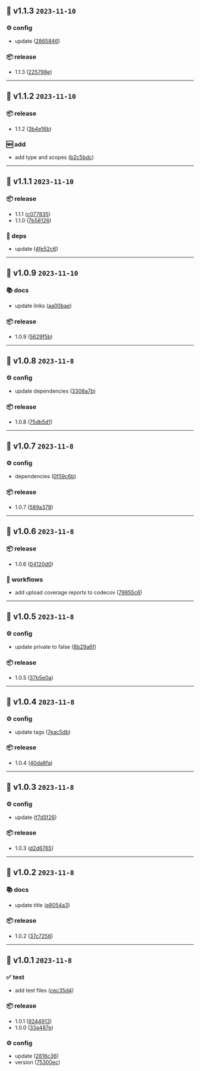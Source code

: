 ## 🎉 v1.1.3 `2023-11-10`
### ⚙️ config
- update ([2865846](https://github.com/kwooshung/react-no-ssr/commit/2865846))

### 📦️ release
- 1.1.3 ([225798e](https://github.com/kwooshung/react-no-ssr/commit/225798e))

---

## 🎉 v1.1.2 `2023-11-10`
### 📦️ release
- 1.1.2 ([3b4e16b](https://github.com/kwooshung/react-no-ssr/commit/3b4e16b))

### 🆕 add
- add type and scopes ([b2c5bdc](https://github.com/kwooshung/react-no-ssr/commit/b2c5bdc))

---

## 🎉 v1.1.1 `2023-11-10`
### 📦️ release
- 1.1.1 ([c077835](https://github.com/kwooshung/react-no-ssr/commit/c077835))
- 1.1.0 ([7b58126](https://github.com/kwooshung/react-no-ssr/commit/7b58126))

### 🔗 deps
- update ([4fe52c6](https://github.com/kwooshung/react-no-ssr/commit/4fe52c6))

---

## 🎉 v1.0.9 `2023-11-10`
### 📚 docs
- update links ([aa00bae](https://github.com/kwooshung/react-no-ssr/commit/aa00bae))

### 📦️ release
- 1.0.9 ([5629f5b](https://github.com/kwooshung/react-no-ssr/commit/5629f5b))

---

## 🎉 v1.0.8 `2023-11-8`
### ⚙️ config
- update dependencies ([3308a7b](https://github.com/kwooshung/react-no-ssr/commit/3308a7b))

### 📦️ release
- 1.0.8 ([75db5d1](https://github.com/kwooshung/react-no-ssr/commit/75db5d1))

---

## 🎉 v1.0.7 `2023-11-8`
### ⚙️ config
- dependencies ([0f59c6b](https://github.com/kwooshung/react-no-ssr/commit/0f59c6b))

### 📦️ release
- 1.0.7 ([589a378](https://github.com/kwooshung/react-no-ssr/commit/589a378))

---

## 🎉 v1.0.6 `2023-11-8`
### 📦️ release
- 1.0.6 ([04120d0](https://github.com/kwooshung/react-no-ssr/commit/04120d0))

### 🔄 workflows
- add upload coverage reports to codecov ([79855c6](https://github.com/kwooshung/react-no-ssr/commit/79855c6))

---

## 🎉 v1.0.5 `2023-11-8`
### ⚙️ config
- update private to false ([8b29a6f](https://github.com/kwooshung/react-no-ssr/commit/8b29a6f))

### 📦️ release
- 1.0.5 ([37b5e0a](https://github.com/kwooshung/react-no-ssr/commit/37b5e0a))

---

## 🎉 v1.0.4 `2023-11-8`
### ⚙️ config
- update tags ([7eac5db](https://github.com/kwooshung/react-no-ssr/commit/7eac5db))

### 📦️ release
- 1.0.4 ([40da8fa](https://github.com/kwooshung/react-no-ssr/commit/40da8fa))

---

## 🎉 v1.0.3 `2023-11-8`
### ⚙️ config
- update ([f7d5f26](https://github.com/kwooshung/react-no-ssr/commit/f7d5f26))

### 📦️ release
- 1.0.3 ([d2d6765](https://github.com/kwooshung/react-no-ssr/commit/d2d6765))

---

## 🎉 v1.0.2 `2023-11-8`
### 📚 docs
- update title ([e8054a3](https://github.com/kwooshung/react-no-ssr/commit/e8054a3))

### 📦️ release
- 1.0.2 ([37c7256](https://github.com/kwooshung/react-no-ssr/commit/37c7256))

---

## 🎉 v1.0.1 `2023-11-8`
### ✅ test
- add test files ([cec35d4](https://github.com/kwooshung/react-no-ssr/commit/cec35d4))

### 📦️ release
- 1.0.1 ([9244913](https://github.com/kwooshung/react-no-ssr/commit/9244913))
- 1.0.0 ([33a487e](https://github.com/kwooshung/react-no-ssr/commit/33a487e))

### ⚙️ config
- update ([2816c36](https://github.com/kwooshung/react-no-ssr/commit/2816c36))
- version ([75300ec](https://github.com/kwooshung/react-no-ssr/commit/75300ec))

